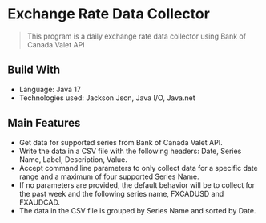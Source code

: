 # Exchange Rate Data Collector

> This program is a daily exchange rate data collector using Bank of Canada Valet API

## Build With

- Language: Java 17
- Technologies used: Jackson Json, Java I/O, Java.net

## Main Features

- Get data for supported series from Bank of Canada Valet API.
- Write the data in a CSV file with the following headers: Date, Series Name, Label, Description, Value.
- Accept command line parameters to only collect data for a specific date range and a maximum of four supported Series Name.
- If no parameters are provided, the default behavior will be to collect for the past week and the following series name, FXCADUSD and FXAUDCAD.
- The data in the CSV file is grouped by Series Name and sorted by Date.

